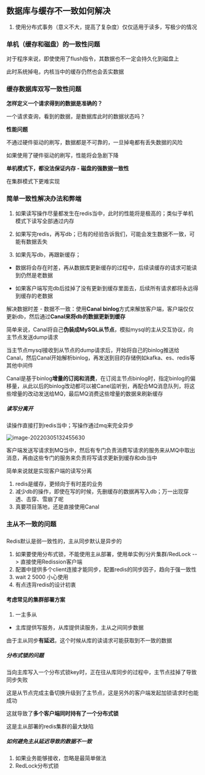 ## 数据库与缓存不一致如何解决

1. 使用分布式事务（意义不大，提高了复杂度）仅仅适用于读多，写极少的情况



### 单机（缓存和磁盘）的一致性问题

对于程序来说，即使使用了flush指令，其数据也不一定会持久化到磁盘上

此时系统掉电，内核当中的缓存仍然也会丢实数据



### 缓存数据库双写一致性问题

**怎样定义一个请求得到的数据是准确的？**

一个请求查询，看到的数据，是数据库此时的数据状态吗？

**性能问题**

不通过硬件驱动的刷写，数据都是不可靠的，一旦掉电都有丢失数据的风险

如果使用了硬件驱动的刷写，性能将会急剧下降

**单机模式下，都没法保证内存 - 磁盘的强数据一致性**

在集群模式下更难实现



### 简单一致性解决办法和弊端

1. 如果读写操作尽量都发生在redis当中，此时的性能将是极高的；类似于单机模式下读写全部通过内存
2. 如果写完redis，再写db；已有的经验告诉我们，可能会发生数据不一致，可能有数据丢失

3. 如果先写db，再跟新缓存；

* 数据将会存在时差，再从数据库更新缓存的过程中，后续读缓存的请求可能读到仍然是老数据

* 如果客户端写完db后挂掉了没有更新到缓存里面去，后续所有请求都将永远得到缓存的老数据

解决数据时差 - 数据不一致：使用**Canal binlog**方式来解放客户端，客户端仅仅更新db，然后通过**Canal来将db的数据更新到缓存**

简单来说，Canal将自己**伪装成MySQL从节点**，模拟mysql的主从交互协议，向主节点发送dump请求

当主节点mysql接收到从节点的dump请求后，开始将自己的binlog推送给Canal，然后Canal开始解析binlog，再发送到目的存储例如kafka、es、redis等其他中间件

Canal是基于binlog**增量的订阅和消费**，在订阅主节点binlog时，指定binlog的偏移量，从此以后的binlog改动都可以被Canel监听到，再配合MQ消息队列，将这些增量的改动发送给MQ，最后MQ消费这些增量的数据来刷新缓存

##### 读写分离开

读操作直接打到redis当中；写操作通过mq来完全异步

![image-20220305132455630](E:\learning-note\middleware\src\main\java\redis\极客时间\pic\image-20220305132455630.png)

客户端发送写请求到MQ当中，然后有专门负责消费写请求的服务来从MQ中取出消息，再由这些专门的服务来负责将写请求更新到缓存和db当中

简单来说就是实现客户端的读写分离

1. redis是缓存，更倾向于有时差的业务
2. 减少db的操作，即使在写的时候，先删缓存的数据再写入db；万一出现穿透、击穿、雪崩了呢
3. 真要项目落地，还是直接使用Canal







### 主从不一致的问题

### 

Redis默认是弱一致性的，主从同步默认是异步的

1. 如果要使用分布式锁，不能使用主从部署，使用单实例/分片集群/RedLock  --> 直接使用Redission客户端
2. 配置中提供多个client连接才能同步，配置redis的同步因子，趋向于强一致性
3. wait 2 5000  小心使用
4. 有点违背redis的设计初衷



#### 考虑常见的集群部署方案

1. 一主多从

* 主库提供写服务，从库提供读服务，主从之间同步数据

由于主从同步**有延迟**，这个时候从库的读请求可能获取到不一致的数据

##### 分布式锁的问题

当向主库写入一个分布式锁key时，正在往从库同步的过程中，主节点挂掉了导致同步失败

这是从节点完成主备切换升级到了主节点，这是另外的客户端发起加锁请求时也能成功

这就导致了**多个客户端同时持有了一个分布式锁**

这是主从部署的redis集群的最大缺陷

##### 如何避免主从延迟导致的数据不一致

1. 如果业务能够接收，忽略是最简单做法
2. RedLock分布式锁